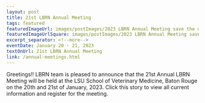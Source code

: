 ```yaml
---
layout: post
title: 21st LBRN Annual Meeting
tags: featured
featuredImageUrl: images/postImages/2023 LBRN Annual Meeting save the date.png.png
featuredImageUrlSquare: images/postImages/2023 LBRN Annual Meeting save the date.png
excerpt_separator: <!--more-->
eventDate: January 20 - 21, 2023
textOnUrl: 21st LBRN Annual Meeting
link: /annual-meetings.html
---
```

<p>Greetings!! LBRN team is pleased to announce that the 21st Annual LBRN Meeting will be held  at the LSU School of Veterinary Medicine, Baton Rouge on the 20th and 21st of January, 2023. Click this story to view all current information and register for the meeting.</p>
